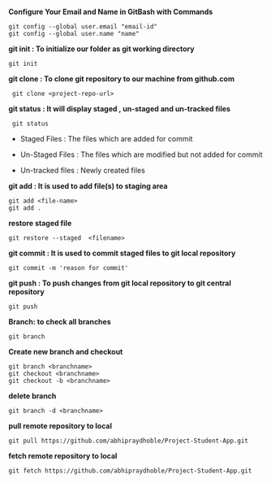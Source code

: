 
**Configure Your Email and Name in GitBash with Commands**
````
git config --global user.email "email-id"
git config --global user.name "name"
````
**git init : To initialize our folder as git working directory**
````
git init
````

**git clone : To clone git repository to our machine from github.com**
````
 git clone <project-repo-url>
````

**git status : It will display staged , un-staged and un-tracked files**

````
 git status
````

- Staged Files : The files which are added for commit

- Un-Staged Files : The files which are modified but not added for commit

- Un-tracked files : Newly created files

**git add : It is used to add file(s) to staging area**

````
git add <file-name>
git add .
````
**restore staged file**
````
git restore --staged  <filename>
````
**git commit : It is used to commit staged files to git local repository**

````
git commit -m 'reason for commit'
````


**git push : To push changes from git local repository to git central repository**

````
git push
````
**Branch: to check all branches**
````
git branch
````
**Create new branch and checkout**
````
git branch <branchname>
git checkout <branchname>
git checkout -b <branchname>
````
**delete branch**
````
git branch -d <branchname>
````
**pull remote repository to local**
````
git pull https://github.com/abhipraydhoble/Project-Student-App.git
````
**fetch remote repository to local**
````
git fetch https://github.com/abhipraydhoble/Project-Student-App.git
````

